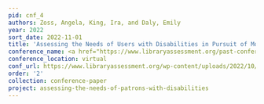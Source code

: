 ```yaml
---
pid: cnf_4
authors: Zoss, Angela, King, Ira, and Daly, Emily
year: 2022
sort_date: 2022-11-01
title: 'Assessing the Needs of Users with Disabilities in Pursuit of More Accessible, Inclusive Libraries'
conference_name: <a href="https://www.libraryassessment.org/past-conferences/2022-library-assessment-conference/">Library Assessment Conference 2022</a>
conference_location: virtual
conf_url: https://www.libraryassessment.org/wp-content/uploads/2022/10/187-Daly-Assessing-the-Needs.pdf
order: '2'
collection: conference-paper
project: assessing-the-needs-of-patrons-with-disabilities
---
```

